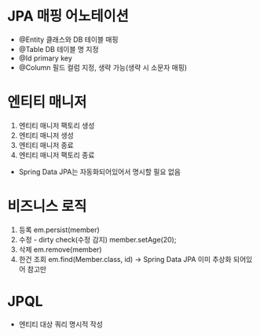 # JPA 매핑 어노테이션
- @Entity
  클래스와 DB 테이블 매핑
- @Table
  DB 테이블 명 지정
- @Id
  primary key
- @Column
  필드 컬럼 지정, 생략 가능(생략 시 소문자 매핑)
# 엔티티 매니저
1. 엔티티 매니저 팩토리 생성
2. 엔티티 매니저 생성
3. 엔티티 매니저 종료
4. 엔티티 매니저 팩토리 종료
- Spring Data JPA는 자동화되어있어서 명시할 필요 없음
# 비즈니스 로직
1. 등록
   em.persist(member)
2. 수정 - dirty check(수정 감지)
   member.setAge(20);
3. 삭제
   em.remove(member)
4. 한건 조회
   em.find(Member.class, id)
-> Spring Data JPA 이미 추상화 되어있어 참고만
# JPQL
- 엔티티 대상 쿼리 명시적 작성